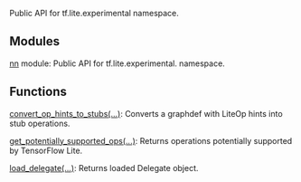 Public API for tf.lite.experimental namespace.
## Modules
[nn](https://tensorflow.google.cn/api_docs/python/tf/compat/v1/lite/experimental/nn) module: Public API for tf.lite.experimental. namespace.

## Functions
[convert_op_hints_to_stubs(...)](https://tensorflow.google.cn/api_docs/python/tf/compat/v1/lite/experimental/convert_op_hints_to_stubs): Converts a graphdef with LiteOp hints into stub operations.

[get_potentially_supported_ops(...)](https://tensorflow.google.cn/api_docs/python/tf/compat/v1/lite/experimental/get_potentially_supported_ops): Returns operations potentially supported by TensorFlow Lite.

[load_delegate(...)](https://tensorflow.google.cn/api_docs/python/tf/lite/experimental/load_delegate): Returns loaded Delegate object.

